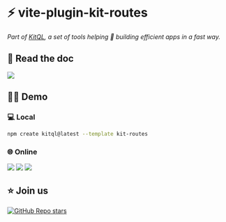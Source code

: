 # ⚡ vite-plugin-kit-routes

_Part of [KitQL](https://github.com/jycouet/kitql#kitql), a set of tools helping 🫵 building efficient apps in a fast way._

##  📖 Read the doc

[![](https://img.shields.io/badge/Documentation%20of-vite%20plugin%20kit%20routes-FF3E00.svg?style=flat&logo=stackblitz&logoColor=FF3E00)](https://kitql.dev/docs/tools/06_vite-plugin-kit-routes)

## 🧑‍💻 Demo

### 💻 Local

```bash
npm create kitql@latest --template kit-routes
```

### 🌐 Online

[![](https://img.shields.io/badge/Open_in-SvelteLab-black?logo=svelte&color=%23FF3E00)](https://www.sveltelab.dev/?provider=github&owner=jycouet&repo=kitql&branch=main&path=%2Fpackages%2Fcreate-kitql%2Ftemplates%2Fkit-routes) 
[![](https://img.shields.io/badge/Open_in-CodeSandbox-black?logo=codesandbox&color=%23151515)](https://codesandbox.io/p/sandbox/github/jycouet/kitql/tree/main/packages/create-kitql/templates/kit-routes)
[![](https://img.shields.io/badge/Open_in-StackBlitz-black?logo=stackblitz&color=%231269D3)](https://stackblitz.com/github.com/jycouet/kitql/tree/main/packages/create-kitql/templates/kit-routes)

##  ⭐️ Join us

[![GitHub Repo stars](https://img.shields.io/github/stars/jycouet/kitql?logo=github&label=KitQL&color=#4ACC31)](https://github.com/jycouet/kitql)

